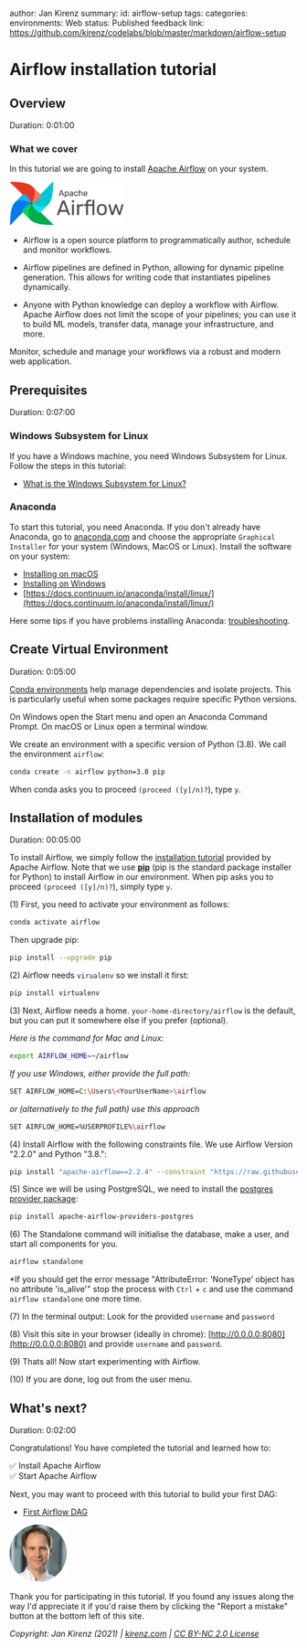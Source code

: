 author: Jan Kirenz
summary:
id: airflow-setup
tags:
categories:
environments: Web
status: Published
feedback link: https://github.com/kirenz/codelabs/blob/master/markdown/airflow-setup


# Airflow installation tutorial

<!-- ------------------------ -->
## Overview

Duration: 0:01:00

### What we cover

In this tutorial we are going to install [Apache Airflow](https://airflow.apache.org/docs/apache-airflow/stable/start/local.html) on your system.

<img src="img/logo.png" alt="Apache Airflow logo" width="200">

- Airflow is a open source platform to programmatically author, schedule and monitor workflows.

- Airflow pipelines are defined in Python, allowing for dynamic pipeline generation. This allows for writing code that instantiates pipelines dynamically.

- Anyone with Python knowledge can deploy a workflow with Airflow. Apache Airflow does not limit the scope of your pipelines; you can use it to build ML models, transfer data, manage your infrastructure, and more.

<aside class="positive">
Monitor, schedule and manage your workflows via a robust and modern web application. 
</aside>

<!-- ------------------------ -->
## Prerequisites

Duration: 0:07:00

### Windows Subsystem for Linux

If you have a Windows machine, you need Windows Subsystem for Linux. Follow the steps in this tutorial:

- [What is the Windows Subsystem for Linux?](https://docs.microsoft.com/en-us/windows/wsl/about)

### Anaconda

To start this tutorial, you need Anaconda. If you don't already have Anaconda, go to [anaconda.com](https://www.anaconda.com/products/individual) and choose the appropriate `Graphical Installer` for your system (Windows, MacOS or Linux). Install the software on your system:

- [Installing on macOS](https://docs.continuum.io/anaconda/install/mac-os/)
- [Installing on Windows](https://docs.continuum.io/anaconda/install/windows/)
- [https://docs.continuum.io/anaconda/install/linux/](https://docs.continuum.io/anaconda/install/linux/) 

Here some tips if you have problems installing Anaconda: [troubleshooting](https://docs.anaconda.com/anaconda/user-guide/troubleshooting/#anaconda-installer-download-problems).

<!-- ------------------------ -->
## Create Virtual Environment

Duration: 0:05:00

[Conda environments](https://conda.io/projects/conda/en/latest/user-guide/tasks/manage-environments.html#creating-an-environment-with-commands) help manage dependencies and isolate projects. This is particularly useful when some packages require specific Python versions.

On Windows open the Start menu and open an Anaconda Command Prompt. On macOS or Linux open a terminal window.

We create an environment with a specific version of Python (3.8). We call the environment ``airflow``:

```bash
conda create -n airflow python=3.8 pip
```

When conda asks you to proceed ``(proceed ([y]/n)?``), type ``y``.


<!-- ------------------------ -->
## Installation of modules
Duration: 00:05:00

To install Airflow, we simply follow the [ installation tutorial](https://airflow.apache.org/docs/apache-airflow/stable/start/local.html) provided by Apache Airflow. Note that we use [**pip**](https://pip.pypa.io/en/stable/) (pip is the standard package installer for Python) to install Airflow in our environment. When pip asks you to proceed ``(proceed ([y]/n)?``), simply type ``y``. 

(1) First, you need to activate your environment as follows:

```bash
conda activate airflow
```

Then upgrade pip:

```bash
pip install --upgrade pip
```

(2) Airflow needs `virualenv` so we install it first:

```bash
pip install virtualenv
```

(3) Next, Airflow needs a home. `your-home-directory/airflow` is the default, but you can put it somewhere else if you prefer (optional). 

*Here is the command for Mac and Linux:* 

```bash
export AIRFLOW_HOME=~/airflow
```

*If you use Windows, either provide the full path:*

```bash
SET AIRFLOW_HOME=C:\Users\<YourUserName>\airflow
```

*or (alternatively to the full path) use this approach*

```bash
SET AIRFLOW_HOME=%USERPROFILE%\airflow
```

(4) Install Airflow with the following constraints file. We use Airflow Version "2.2.0" and Python "3.8.": 

```bash
pip install "apache-airflow==2.2.4" --constraint "https://raw.githubusercontent.com/apache/airflow/constraints-2.2.4/constraints-3.8.txt"
```

(5) Since we will be using PostgreSQL, we need to install the [postgres provider package](https://airflow.apache.org/docs/apache-airflow-providers-postgres/stable/index.html):

```bash
pip install apache-airflow-providers-postgres
```

(6) The Standalone command will initialise the database, make a user, and start all components for you.

```bash
airflow standalone
```

*If you should get the error message "AttributeError: 'NoneType' object has no attribute 'is_alive'" stop the process with `Ctrl` + `c` and use the command `airflow standalone` one more time.

(7) In the terminal output: Look for the provided `username` and `password`

(8) Visit this site in your browser (ideally in chrome): [http://0.0.0.0:8080](http://0.0.0.0:8080) and provide `username` and `password`.

(9) Thats all! Now start experimenting with Airflow.

(10) If you are done, log out from the user menu.

<!-- ------------------------ -->
## What's next?

Duration: 0:02:00

Congratulations! You have completed the tutorial and learned how to:

✅ Install Apache Airflow  
✅ Start Apache Airflow  

Next, you may want to proceed with this tutorial to build your first DAG:

- [First Airflow DAG](https://airflow.apache.org/docs/apache-airflow/stable/tutorial.html#)


<img src="img/Jan.png" alt="Jan Kirenz" width="100">

Thank you for participating in this tutorial. If you found any issues along the way I'd appreciate it if you'd raise them by clicking the "Report a mistake" button at the bottom left of this site.

*Copyright: Jan Kirenz (2021) | [kirenz.com](https://www.kirenz.com) | [CC BY-NC 2.0 License](https://creativecommons.org/licenses/by-nc/2.0/)*